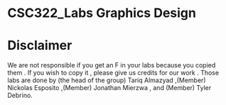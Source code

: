 # CSC322_Labs Graphics Design 
# Disclaimer 
We are not responsible if you get an F in your labs because you copied them . 
If you wish to copy it , please give us credits for our work . 
Those labs are done by (the head of the group) Tariq Almazyad ,(Member) Nickolas Esposito ,(Member) Jonathan Mierzwa , and (Member) Tyler Debrino.  

